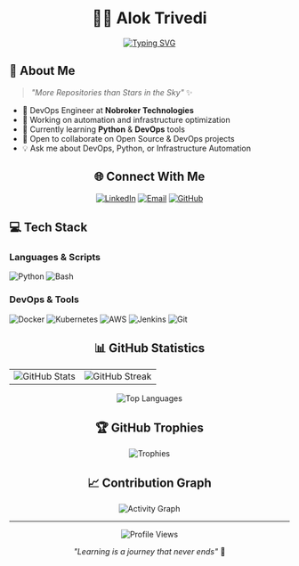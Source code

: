 <div align="center">

# 👨‍💻 Alok Trivedi

[![Typing SVG](https://readme-typing-svg.demolab.com?font=Fira+Code&pause=1000&color=2D9596&center=true&vCenter=true&random=false&width=435&lines=DevOps+Learner;Python+Learner;Open+Source+Contributor;Always+Learning+New+Things)](https://git.io/typing-svg)

</div>

## 🚀 About Me

> *"More Repositories than Stars in the Sky"* ✨

- 🏢 DevOps Engineer at **Nobroker Technologies**
- 🔭 Working on automation and infrastructure optimization
- 🌱 Currently learning **Python** & **DevOps** tools
- 👯 Open to collaborate on Open Source & DevOps projects
- 💡 Ask me about DevOps, Python, or Infrastructure Automation

<div align="center">

## 🌐 Connect With Me

[![LinkedIn](https://img.shields.io/badge/LinkedIn-%230077B5.svg?style=for-the-badge&logo=linkedin&logoColor=white)](https://linkedin.com/in/alok-trivedi-27279a34b/)
[![Email](https://img.shields.io/badge/Email-D14836?style=for-the-badge&logo=gmail&logoColor=white)](mailto:aloktrivedi.it@gmail.com)
[![GitHub](https://img.shields.io/badge/GitHub-100000?style=for-the-badge&logo=github&logoColor=white)](https://github.com/Alok77it)

</div>

## 💻 Tech Stack

### Languages & Scripts
![Python](https://img.shields.io/badge/python-3670A0?style=for-the-badge&logo=python&logoColor=ffdd54)
![Bash](https://img.shields.io/badge/bash-%23121011.svg?style=for-the-badge&logo=gnu-bash&logoColor=white)

### DevOps & Tools
![Docker](https://img.shields.io/badge/docker-%230db7ed.svg?style=for-the-badge&logo=docker&logoColor=white)
![Kubernetes](https://img.shields.io/badge/kubernetes-%23326ce5.svg?style=for-the-badge&logo=kubernetes&logoColor=white)
![AWS](https://img.shields.io/badge/AWS-%23FF9900.svg?style=for-the-badge&logo=amazon-aws&logoColor=white)
![Jenkins](https://img.shields.io/badge/jenkins-%232C5263.svg?style=for-the-badge&logo=jenkins&logoColor=white)
![Git](https://img.shields.io/badge/git-%23F05033.svg?style=for-the-badge&logo=git&logoColor=white)

<div align="center">

## 📊 GitHub Statistics

<table>
  <tr>
    <td>
      <img src="https://github-readme-stats.vercel.app/api?username=Alok77it&show_icons=true&theme=tokyonight&hide_border=true" alt="GitHub Stats"/>
    </td>
    <td>
      <img src="https://github-readme-streak-stats.herokuapp.com/?user=Alok77it&theme=tokyonight&hide_border=true" alt="GitHub Streak"/>
    </td>
  </tr>
</table>

![Top Languages](https://github-readme-stats.vercel.app/api/top-langs/?username=Alok77it&theme=tokyonight&hide_border=true&layout=compact)

## 🏆 GitHub Trophies

![Trophies](https://github-profile-trophy.vercel.app/?username=Alok77it&theme=tokyonight&no-frame=true&column=7)

## 📈 Contribution Graph

![Activity Graph](https://github-readme-activity-graph.vercel.app/graph?username=Alok77it&theme=tokyo-night&hide_border=true)

---

![Profile Views](https://komarev.com/ghpvc/?username=Alok77it&color=2D9596&style=flat-square)

*"Learning is a journey that never ends"* 🚀

</div>
